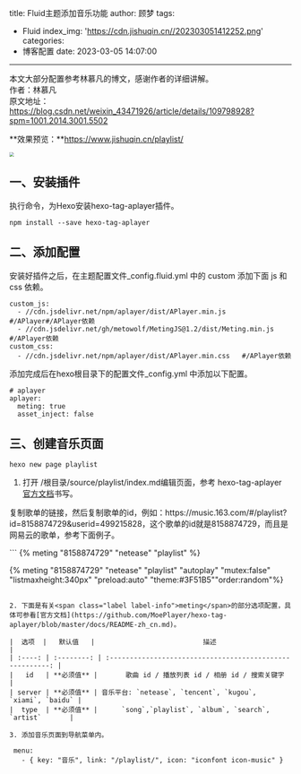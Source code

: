 title: Fluid主题添加音乐功能
author: 顾梦
tags:
  - Fluid
index_img: 'https://cdn.jishuqin.cn//202303051412252.png'
categories:
  - 博客配置
date: 2023-03-05 14:07:00
---
<p class="note note-success">
    本文大部分配置参考林慕凡的博文，感谢作者的详细讲解。<br>
    作者：林慕凡<br>
    原文地址：<a href="https://blog.csdn.net/weixin_43471926/article/details/109798928?spm=1001.2014.3001.5502" target="_blank">https://blog.csdn.net/weixin_43471926/article/details/109798928?spm=1001.2014.3001.5502</a>
</p>

**效果预览：**https://www.jishuqin.cn/playlist/

<img src="https://cdn.jishuqin.cn//202303051412252.png" style="zoom:50%;" />

## 一、安装插件

执行命令，为Hexo安装hexo-tag-aplayer插件。

```
npm install --save hexo-tag-aplayer
```

## 二、添加配置

安装好插件之后，在主题配置文件<span class="label label-primary">_config.fluid.yml </span>中的 custom 添加下面 js 和 css 依赖。

```
custom_js:
  - //cdn.jsdelivr.net/npm/aplayer/dist/APlayer.min.js  #/APlayer#/APlayer依赖
  - //cdn.jsdelivr.net/gh/metowolf/MetingJS@1.2/dist/Meting.min.js  #/APlayer依赖
custom_css:
  - //cdn.jsdelivr.net/npm/aplayer/dist/APlayer.min.css   #/APlayer依赖

```

添加完成后在hexo根目录下的配置文件<span class="label label-primary">_config.yml </span>中添加以下配置。

```
# aplayer
aplayer:  
  meting: true  
  asset_inject: false
```

## 三、创建音乐页面

```
hexo new page playlist
```

1. 打开 /根目录/source/playlist/index.md编辑页面，参考 hexo-tag-aplayer [官方文档](https://github.com/MoePlayer/hexo-tag-aplayer/blob/master/docs/README-zh_cn.md)书写。
<p class="note note-info">复制歌单的链接，然后复制歌单的id，例如：https://music.163.com/#/playlist?id=8158874729&userid=499215828，这个歌单的id就是8158874729，而且是网易云的歌单，参考下面例子。</p>
```
<!-- 简单示例 (id, server, type)  -->
{% meting "8158874729" "netease" "playlist" %}

<!-- 进阶示例 -->
{% meting "8158874729" "netease" "playlist" "autoplay" "mutex:false" "listmaxheight:340px" "preload:auto" "theme:#3F51B5""order:random"%}
```

2. 下面是有关<span class="label label-info">meting</span>的部分选项配置，具体可参看[官方文档](https://github.com/MoePlayer/hexo-tag-aplayer/blob/master/docs/README-zh_cn.md)。

|  选项  |   默认值   |                           描述                            |
| :----: | :--------: | :-------------------------------------------------------: |
|   id   | **必须值** |       歌曲 id / 播放列表 id / 相册 id / 搜索关键字        |
| server | **必须值** | 音乐平台: `netease`, `tencent`, `kugou`, `xiami`, `baidu` |
|  type  | **必须值** |      `song`,`playlist`, `album`, `search`, `artist`       |

3. 添加音乐页面到导航菜单内。

   ```
     menu:
       - { key: "音乐", link: "/playlist/", icon: "iconfont icon-music" }
   ```